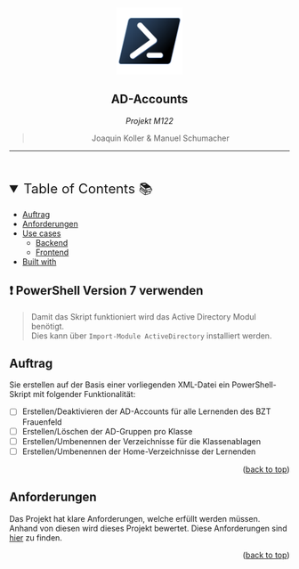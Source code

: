 <div id="top" arial-hidden="true"></div>

<!--

Projekt befindet sich auf GitHub: https://github.com/21r8390/m122-AD-Accounts

 -->

<div align="center" style="margin: 50px 0px">
  <img src="assets/psIcon.png" alt="Powershell Logo" title="PowerShell" width="120px">

## AD-Accounts

_Projekt M122_

> Joaquin Koller & Manuel Schumacher

---

</div>

<!-- TABLE OF CONTENTS -->
<details open>
  <summary style="font-size:1.5rem">Table of Contents 📚</summary>
  
  - [Auftrag](#auftrag)
  - [Anforderungen](#anforderungen)
  - [Use cases](#use-cases)
    - [Backend](#backend)
    - [Frontend](#frontend)
  - [Built with](#built-with)

</details>

<!-- ABOUT THE PROJECT -->

## ❗ PowerShell Version 7 verwenden

> Damit das Skript funktioniert wird das Active Directory Modul benötigt. <br>
> Dies kann über `Import-Module ActiveDirectory` installiert werden.

## Auftrag

Sie erstellen auf der Basis einer vorliegenden XML-Datei ein PowerShell-Skript mit folgender Funktionalität:

- [ ] Erstellen/Deaktivieren der AD-Accounts für alle Lernenden des BZT Frauenfeld
- [ ] Erstellen/Löschen der AD-Gruppen pro Klasse
- [ ] Erstellen/Umbenennen der Verzeichnisse für die Klassenablagen
- [ ] Erstellen/Umbenennen der Home-Verzeichnisse der Lernenden

<p align="right">(<a href="#top">back to top</a>)</p>

## Anforderungen

Das Projekt hat klare Anforderungen, welche erfüllt werden müssen. Anhand von diesen wird dieses Projekt bewertet. Diese Anforderungen sind [hier](Anforderungen.md) zu finden.

<p align="right">(<a href="#top">back to top</a>)</p>
